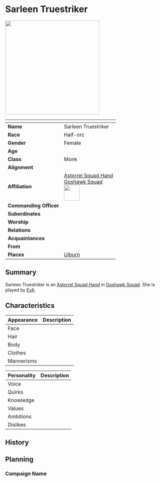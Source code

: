 # Sarleen Truestriker

<img src="../../images/people/sarleen-truestriker.png" height="300" />

| []() | |
| --- | --- |
| **Name** | Sarleen Truestriker |
| **Race** | Half-orc |
| **Gender** | Female |
| **Age** | |
| **Class** | Monk |
| **Alignment** | |
| **Affiliation** | [Astorrel Squad Hand](../organisations/astorrel/ranks/astorrel-squad-hand.md)<br />[Goshawk Squad](../organisations/astorrel/squads/goshawk-squad.md)<br /><img src="../../images/ranks/astorrel-2-squad-hand.png" height="50" /> |
| **Commanding Officer** | |
| **Subordinates** | |
| **Worship** | |
| **Relations** | |
| **Acquaintances** | |
| **From** | |
| **Places** | [Ulburn](../places/villages/ulburn.md) |

## Summary

Sarleen Truestriker is an [Astorrel Squad Hand](../organisations/astorrel/ranks/astorrel-squad-hand.md) in [Goshawk Squad](../organisations/astorrel/squads/goshawk-squad.md). She is played by [EvA](../players/eva.md).

## Characteristics

| Appearance | Description |
| --- | --- |
| Face | |
| Hair | |
| Body | |
| Clothes | |
| Mannerisms | |

| Personality | Description |
| --- | --- |
| Voice | |
| Quirks | |
| Knowledge | |
| Values | |
| Ambitions | |
| Dislikes | |

## History

## Planning

### Campaign Name
